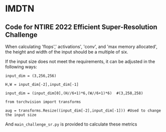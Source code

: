 # IMDTN

## Code for NTIRE 2022 Efficient Super-Resolution Challenge

When calculating 'flops',' activations', 'conv', and 'max memory allocated', the height and width of the input should be a multiple of six.

If the input size does not meet the requirements, it can be adjusted in the following ways:

`input_dim = (3,256,256)`

`H,W = input_dim[-2],input_dim[-1]`

`input_dim = (input_dim[0],(H//6+1)*6,(W//6+1)*6)  #(3,258,258)`

`from torchvision import transforms`

`aug = transforms.Resize((input_dim[-2],input_dim[-1])) #Used to change the input size` 

And `main_challenge_sr.py` is provided to calculate these metrics
